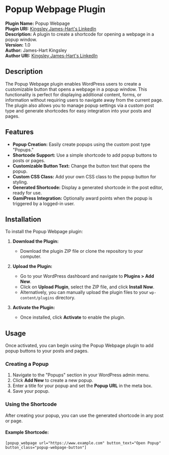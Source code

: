 # Popup Webpage Plugin

**Plugin Name:** Popup Webpage  
**Plugin URI:** [Kingsley James-Hart's LinkedIn](https://www.linkedin.com/in/kingsley-james-hart-93679b184/?originalSubdomain=ng)  
**Description:** A plugin to create a shortcode for opening a webpage in a popup window.  
**Version:** 1.0  
**Author:** James-Hart Kingsley  
**Author URI:** [Kingsley James-Hart's LinkedIn](https://www.linkedin.com/in/kingsley-james-hart-93679b184/?originalSubdomain=ng)  

## Description

The Popup Webpage plugin enables WordPress users to create a customizable button that opens a webpage in a popup window. This functionality is perfect for displaying additional content, forms, or information without requiring users to navigate away from the current page. The plugin also allows you to manage popup settings via a custom post type and generate shortcodes for easy integration into your posts and pages.

## Features

- **Popup Creation:** Easily create popups using the custom post type "Popups."
- **Shortcode Support:** Use a simple shortcode to add popup buttons to posts or pages.
- **Customizable Button Text:** Change the button text that opens the popup.
- **Custom CSS Class:** Add your own CSS class to the popup button for styling.
- **Generated Shortcode:** Display a generated shortcode in the post editor, ready for use.
- **GamiPress Integration:** Optionally award points when the popup is triggered by a logged-in user.

## Installation

To install the Popup Webpage plugin:

1. **Download the Plugin:**
   - Download the plugin ZIP file or clone the repository to your computer.

2. **Upload the Plugin:**
   - Go to your WordPress dashboard and navigate to **Plugins > Add New**.
   - Click on **Upload Plugin**, select the ZIP file, and click **Install Now**.
   - Alternatively, you can manually upload the plugin files to your `wp-content/plugins` directory.

3. **Activate the Plugin:**
   - Once installed, click **Activate** to enable the plugin.

## Usage

Once activated, you can begin using the Popup Webpage plugin to add popup buttons to your posts and pages.

### Creating a Popup

1. Navigate to the "Popups" section in your WordPress admin menu.
2. Click **Add New** to create a new popup.
3. Enter a title for your popup and set the **Popup URL** in the meta box.
4. Save your popup.

### Using the Shortcode

After creating your popup, you can use the generated shortcode in any post or page. 

#### Example Shortcode:

```shortcode
[popup_webpage url="https://www.example.com" button_text="Open Popup" button_class="popup-webpage-button"]
